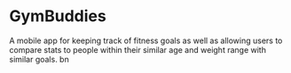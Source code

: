 # GymBuddies
A mobile app for keeping track of fitness goals as well as allowing users to compare stats to 
people within their similar age and weight range with similar goals.
bn